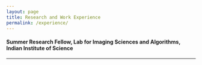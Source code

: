 ```yaml
---
layout: page
title: Research and Work Experience
permalink: /experience/
---
```


#### **Summer Research Fellow, Lab for Imaging Sciences and Algorithms, Indian Institute of Science**

---
